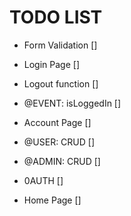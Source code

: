 # TODO LIST

- Form Validation []
- Login Page []
- Logout function []
- @EVENT: isLoggedIn []
- Account Page []
- @USER: CRUD []
- @ADMIN: CRUD []

- 0AUTH []
- Home Page []